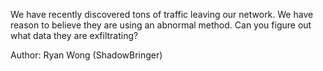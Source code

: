We have recently discovered tons of traffic leaving our network. We have reason to believe they are using an abnormal method. Can you figure out what data they are exfiltrating?

Author: Ryan Wong (ShadowBringer)
